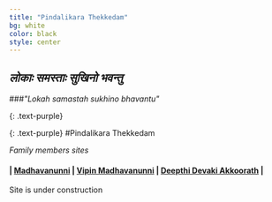 ```yaml
---
title: "Pindalikara Thekkedam"
bg: white
color: black
style: center
---
```

## *लोकाः समस्ताः सुखिनो भवन्तु*

###*"Lokah samastah sukhino bhavantu"*

{: .text-purple}
<span class="fa-stack subtlecircle" style="font-size:100px; background:rgba(255,166,0,0.1)">
  <i class="fa fa-home fa-stack-2x text-white"></i>
<!--
  <i class="fa fa-home fa-stack-1x text-orange"></i>
-->
</span>

{: .text-purple}
#Pindalikara Thekkedam

*Family members sites*

#### |  [Madhavanunni](http://unni.thekkedam.org)  |  [Vipin Madhavanunni](http://vm.thekkedam.org/)  |  [Deepthi Devaki Akkoorath](http://dd.thekkedam.org)  |
<span id="forkongithub"><a class="bg-blue">Site is under construction</a></span>
